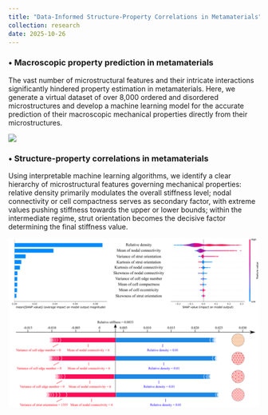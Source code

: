```yaml
---
title: "Data-Informed Structure-Property Correlations in Metamaterials"
collection: research
date: 2025-10-26
---
```


### •  Macroscopic property prediction in metamaterials

The vast number of microstructural features and their intricate interactions significantly hindered property estimation in metamaterials. Here, we generate a virtual dataset of over 8,000 ordered and disordered microstructures and develop a machine learning model for the accurate prediction of their macroscopic mechanical properties directly from their microstructures.

<img src='../images/Research_Data_Prediction.png' style='display:block; margin: 10px auto; width:900px;'>

### •  Structure-property correlations in metamaterials

Using interpretable machine learning algorithms, we identify a clear hierarchy of microstructural features governing mechanical properties: relative density primarily modulates the overall stiffness level; nodal connectivity or cell compactness serves as secondary factor, with extreme values pushing stiffness towards the upper or lower bounds; within the intermediate regime, strut orientation becomes the decisive factor determining the final stiffness value.

<img src='../images/Research_Data_Correlation.png' style='display:block; margin: 10px auto; width:900px;'>
